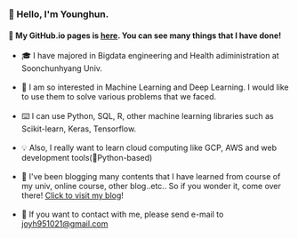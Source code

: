 ### 👋 Hello, I'm Younghun.
#### 🐙 My GitHub.io pages is <a href='https://young-hun-jo.github.io/'>here</a>. You can see many things that I have done!

- 🎓 I have majored in Bigdata engineering and Health adiministration at Soonchunhyang Univ.<br><br>
- 🦾 I am so interested in Machine Learning and Deep Learning. I would like to use them to solve various problems that we faced.<br><br>
- ⌨️ I can use Python, SQL, R, other machine learning libraries such as Scikit-learn, Keras, Tensorflow.<br><br>
- 💡 Also, I really want to learn cloud computing like GCP, AWS and web development tools(🐍Python-based)<br><br>
- 📝 I've been blogging many contents that I have learned from course of my univ, online course, other blog..etc.. So if you wonder it, come over there! <a href='https://techblog-history-younghunjo1.tistory.com/'>Click to visit my blog</a>!<br><br>
- 💬 If you want to contact with me, please send e-mail to joyh951021@gmail.com


